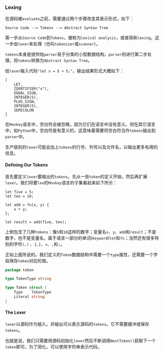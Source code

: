 ### Lexing

在源码被`evaluate`之前，需要通过两个步骤改变其表示形式，如下：

```
Source Code --> Tokens --> Abstract Syntax Tree
```

第一步从`Source Code`到`Tokens`，被称为`lexical analysis`，或者简称`lexing`。这一步由`lexer`来处理（也叫`tokenizer`或`scanner`）。

`tokens`本身是提供给`parser`易于分类的小型数据结构，`parser`则进行第二步处理，将`tokens`转换为`Abstract Syntax Tree`。

给`lexer`输入代码`"let x = 5 + 5;"`，输出结果形式大概如下：

```
[
    LET,
    IDENTIFIER("x"),
    EQUAL_SIGN,
    INTEGER(5),
    PLUS_SIGN,
    INTEGER(5),
    SEMICOLON
]
```

在`Monkey`语言中，空白符会被忽略，因为它们在语言中没有意义。但在其它语言中，如`Python`中，空白符是有意义的，这意味着需要将空白符当作`tokens`输出到`parser`中。

生产级别的`lexer`可能会加上`tokens`的行号、列号以及文件名，以输出更多有用的信息。

#### Defining Our Tokens

首先要定义`lexer`要输出的`tokens`。先从一些`token`的定义开始，然后再扩展`lexer`。我们将要`lex`的`Monkey`语言的子集看起来如下所示：

```
let five = 5;
let ten = 10;

let add = fn(x, y) {
    x + y;
};

let result = add(five, ten);
```

上例包含了几种`tokens`：像`5`和`10`这样的数字；变量名`x`、`y`、`add`和`result`；不是数字，也不是变量名，属于语言一部分的单词(`keyword`)`let`和`fn`；当然还有很多特别的字符`(`、`)`
、`{`、`}`、`=`、`,`和`;`。

正如上面所说的。我们定义的`Token`数据结构中需要一个`type`属性，还需要一个字段保存`token`对应的值。

```go
package token

type TokenType string

type Token struct {
	Type    TokenType
	Literal string
}
```

#### The Lexer

`lexer`以源码作为输入，并输出可以表示源码的`tokens`。它不需要缓冲或保存`tokens`。

也就是说，我们只需要用源码初始化`lexer`然后不断调用`NextToken()`获取下一个`token`即可。为了简化，可以使用字符串表示代码。